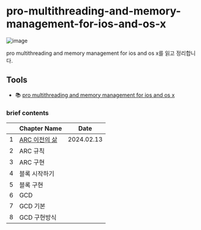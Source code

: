 # pro-multithreading-and-memory-management-for-ios-and-os-x

![image](https://github.com/hongjunehuke/Pro-multithreading-and-memory-management-for-ios-and-os-x/assets/83629193/c1e49c51-ee15-419c-ab1e-96359a4eb9b9)

pro multithreading and memory management for ios and os x를 읽고 정리합니다.

## Tools

- :books: [pro multithreading and memory management for ios and os x](https://www.amazon.com/Pro-Multithreading-Memory-Management-iOS/dp/1430241160)

### brief contents

|      | Chapter Name                                                 | Date         |
| ---- | ------------------------------------------------------------ | ------------ |
| 1    | [ARC 이전의 삶](https://github.com/hongjunehuke/Pro-multithreading-and-memory-management-for-ios-and-os-x/blob/master/ARC%20%EC%9D%B4%EC%A0%84%EC%9D%98%20%EC%82%B6.md)         | 2024.02.13 |
| 2    | ARC 규칙
| 3    | ARC 구현
| 4    | 블록 시작하기
| 5    | 블록 구현
| 6    | GCD
| 7    | GCD 기본
| 8    | GCD 구현방식
